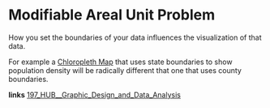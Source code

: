 # Modifiable Areal Unit Problem

 How you set the boundaries of your data influences the visualization of that data. 

For example a [ Chloropleth Map](72_Chloropleth_Map.md) that uses state boundaries to show population density will be radically different that one that uses county boundaries. 

**links**
[197_HUB__Graphic_Design_and_Data_Analysis](197_HUB__Graphic_Design_and_Data_Analysis.md)